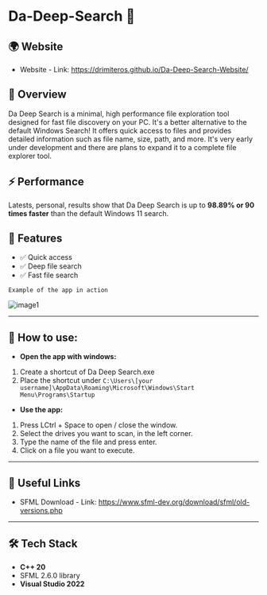 # Da-Deep-Search 🔎

## **🌍 Website**
- Website - Link: https://drimiteros.github.io/Da-Deep-Search-Website/

## **🎯 Overview**
Da Deep Search is a minimal, high performance file exploration tool designed for fast file discovery on your PC. It's a better alternative to the default Windows Search! It offers quick access to files and provides detailed information such as file name, size, path, and more. It's very early under development and there are plans to expand it to a complete file explorer tool.

## **⚡ Performance**
Latests, personal, results show that Da Deep Search is up to **98.89% or 90 times faster** than the default Windows 11 search.

## 📑 Features

- ✅ Quick access
- ✅ Deep file search  
- ✅ Fast file search

`Example of the app in action`

![image1](https://github.com/user-attachments/assets/1d783d05-91ba-4dfb-bf26-d7cc13497dd0)

---

## 💁 How to use:
- **Open the app with windows:**
1. Create a shortcut of Da Deep Search.exe
2. Place the shortcut under `C:\Users\[your username]\AppData\Roaming\Microsoft\Windows\Start Menu\Programs\Startup`
    
- **Use the app:**
1. Press LCtrl + Space to open / close the window.
2. Select the drives you want to scan, in the left corner.
3. Type the name of the file and press enter.
4. Click on a file you want to execute.

---

## 🔗 Useful Links  
- SFML Download - Link: https://www.sfml-dev.org/download/sfml/old-versions.php

---

## 🛠️ Tech Stack  
- **C++ 20**
- SFML 2.6.0 library
- **Visual Studio 2022**
